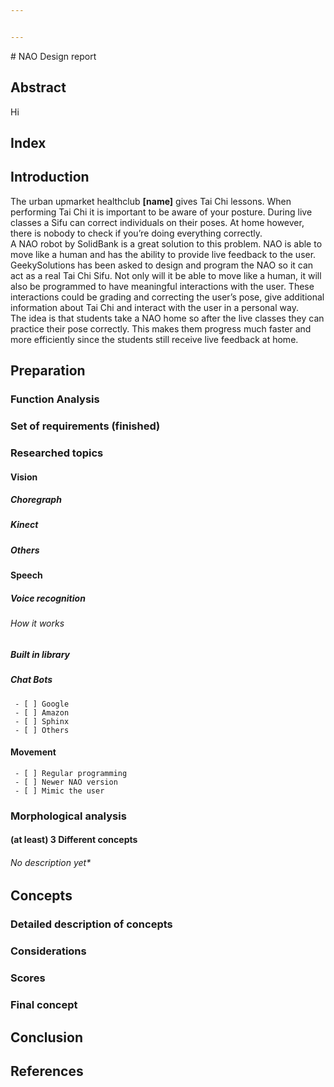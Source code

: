 ```yaml
---


---
```


<p># NAO Design report</p>
<h2 id="abstract">Abstract</h2>
<p>Hi</p>
<h2 id="index">Index</h2>
<h2 id="introduction">Introduction</h2>
<p>The urban upmarket healthclub <strong>[name]</strong> gives Tai Chi lessons. When performing Tai Chi it is important to be aware of your posture. During live classes a Sifu can correct individuals on their poses. At home however, there is nobody to check if you’re doing everything correctly.<br>
A NAO robot by SolidBank is a great solution to this problem. NAO is able to move like a human and has the ability to provide live feedback to the user.<br>
GeekySolutions has been asked to design and program the NAO so it can act as a real Tai Chi Sifu. Not only will it be able to move like a human, it will also be programmed to have meaningful interactions with the user. These interactions could be grading and correcting the user’s pose, give additional information about Tai Chi and interact with the user in a personal way.<br>
The idea is that students take a NAO home so after the live classes they can practice their pose correctly. This makes them progress much faster and more efficiently since the students still receive live feedback at home.</p>
<h2 id="preparation">Preparation</h2>
<h3 id="function-analysis">Function Analysis</h3>
<h3 id="set-of-requirements-finished">Set of requirements (finished)</h3>
<h3 id="researched-topics">Researched topics</h3>
<h4 id="vision">Vision</h4>
<h5 id="choregraph">Choregraph</h5>
<h5 id="kinect">Kinect</h5>
<h5 id="others">Others</h5>
<h4 id="speech">Speech</h4>
<h5 id="voice-recognition">Voice recognition</h5>
<h6 id="how-it-works">How it works</h6>
<h5 id="built-in-library">Built in library</h5>
<h5 id="chat-bots">Chat Bots</h5>
<pre><code> - [ ] Google
 - [ ] Amazon
 - [ ] Sphinx
 - [ ] Others
</code></pre>
<h4 id="movement">Movement</h4>
<pre><code> - [ ] Regular programming
 - [ ] Newer NAO version
 - [ ] Mimic the user
</code></pre>
<h3 id="morphological-analysis">Morphological analysis</h3>
<h4 id="at-least-3-different-concepts">(at least) 3 Different concepts</h4>
<h6 id="no-description-yet">No description yet*</h6>
<h2 id="concepts">Concepts</h2>
<h3 id="detailed-description-of-concepts">Detailed description of concepts</h3>
<h3 id="considerations">Considerations</h3>
<h3 id="scores">Scores</h3>
<h3 id="final-concept">Final concept</h3>
<h2 id="conclusion">Conclusion</h2>
<h2 id="references">References</h2>

<!--stackedit_data:
eyJoaXN0b3J5IjpbMTU3MjYxMzY4OV19
-->